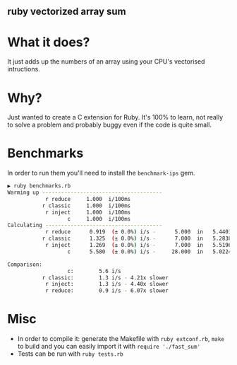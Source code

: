 ## ruby vectorized array sum

# What it does?
It just adds up the numbers of an array using your CPU's vectorised intructions.

# Why?
Just wanted to create a C extension for Ruby.
It's 100% to learn, not really to solve a problem and probably buggy even if the code is quite small.

# Benchmarks
In order to run them you'll need to install the `benchmark-ips` gem.
```bash
▶ ruby benchmarks.rb
Warming up --------------------------------------
            r reduce     1.000  i/100ms
           r classic     1.000  i/100ms
            r inject     1.000  i/100ms
                   c     1.000  i/100ms
Calculating -------------------------------------
            r reduce      0.919  (± 0.0%) i/s -      5.000  in   5.440189s
           r classic      1.325  (± 0.0%) i/s -      7.000  in   5.283851s
            r inject      1.269  (± 0.0%) i/s -      7.000  in   5.519670s
                   c      5.580  (± 0.0%) i/s -     28.000  in   5.022475s

Comparison:
                   c:        5.6 i/s
           r classic:        1.3 i/s - 4.21x slower
            r inject:        1.3 i/s - 4.40x slower
            r reduce:        0.9 i/s - 6.07x slower
```
# Misc
- In order to compile it: generate the Makefile with `ruby extconf.rb`, `make` to build and you can easily import it with `require './fast_sum'`
- Tests can be run with 
`ruby tests.rb`
